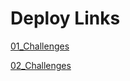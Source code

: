 # Deploy Links
[01_Challenges](https://frontendchallenge01.netlify.app/)

[02_Challenges](https://frontchallenge02.netlify.app/)


